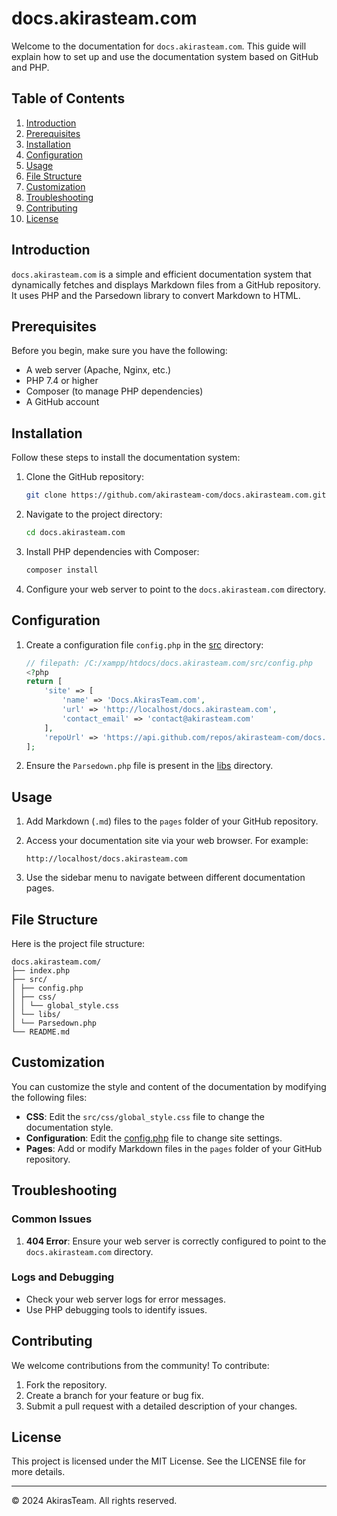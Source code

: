 # docs.akirasteam.com

Welcome to the documentation for `docs.akirasteam.com`. This guide will explain how to set up and use the documentation system based on GitHub and PHP.

## Table of Contents

1. [Introduction](#introduction)
2. [Prerequisites](#prerequisites)
3. [Installation](#installation)
4. [Configuration](#configuration)
5. [Usage](#usage)
6. [File Structure](#file-structure)
7. [Customization](#customization)
8. [Troubleshooting](#troubleshooting)
9. [Contributing](#contributing)
10. [License](#license)

## Introduction

`docs.akirasteam.com` is a simple and efficient documentation system that dynamically fetches and displays Markdown files from a GitHub repository. It uses PHP and the Parsedown library to convert Markdown to HTML.

## Prerequisites

Before you begin, make sure you have the following:

- A web server (Apache, Nginx, etc.)
- PHP 7.4 or higher
- Composer (to manage PHP dependencies)
- A GitHub account

## Installation

Follow these steps to install the documentation system:

1. Clone the GitHub repository:

    ```bash
    git clone https://github.com/akirasteam-com/docs.akirasteam.com.git
    ```

2. Navigate to the project directory:

    ```bash
    cd docs.akirasteam.com
    ```

3. Install PHP dependencies with Composer:

    ```bash
    composer install
    ```

4. Configure your web server to point to the `docs.akirasteam.com` directory.

## Configuration

1. Create a configuration file `config.php` in the [src](http://_vscodecontentref_/1) directory:

    ```php
    // filepath: /C:/xampp/htdocs/docs.akirasteam.com/src/config.php
    <?php
    return [
        'site' => [
            'name' => 'Docs.AkirasTeam.com',
            'url' => 'http://localhost/docs.akirasteam.com',
            'contact_email' => 'contact@akirasteam.com'
        ],
        'repoUrl' => 'https://api.github.com/repos/akirasteam-com/docs.akirasteam.com/contents/pages'
    ];
    ```

2. Ensure the `Parsedown.php` file is present in the [libs](http://_vscodecontentref_/2) directory.

## Usage

1. Add Markdown (`.md`) files to the `pages` folder of your GitHub repository.

2. Access your documentation site via your web browser. For example:

    ```
    http://localhost/docs.akirasteam.com
    ```

3. Use the sidebar menu to navigate between different documentation pages.

## File Structure

Here is the project file structure:
```fix
docs.akirasteam.com/
├── index.php
├── src/
│ ├── config.php 
│ ├── css/
│ │ └── global_style.css
│ └── libs/
│ └── Parsedown.php
└── README.md
```

## Customization

You can customize the style and content of the documentation by modifying the following files:

- **CSS**: Edit the `src/css/global_style.css` file to change the documentation style.
- **Configuration**: Edit the [config.php](#) file to change site settings.
- **Pages**: Add or modify Markdown files in the `pages` folder of your GitHub repository.

## Troubleshooting

### Common Issues

1. **404 Error**: Ensure your web server is correctly configured to point to the `docs.akirasteam.com` directory.

### Logs and Debugging

- Check your web server logs for error messages.
- Use PHP debugging tools to identify issues.

## Contributing

We welcome contributions from the community! To contribute:

1. Fork the repository.
2. Create a branch for your feature or bug fix.
3. Submit a pull request with a detailed description of your changes.

## License

This project is licensed under the MIT License. See the LICENSE file for more details.

---

© 2024 AkirasTeam. All rights reserved.

